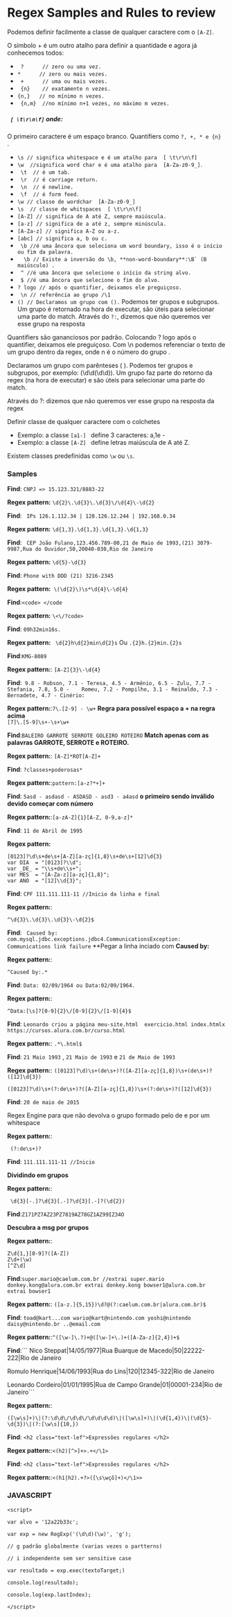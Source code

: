 # Regex  Samples and Rules to review

Podemos definir facilmente a classe de qualquer caractere com o ``` [A-Z] ```.


O símbolo + é um outro atalho para definir a quantidade e agora já conhecemos todos:

* ``` ?      // zero ou uma vez.```
* ``` *      // zero ou mais vezes. ```
* ``` +      // uma ou mais vezes.```
* ``` {n}    // exatamente n vezes.```
* ``` {n,}   // no mínimo n vezes. ```  
* ``` {n,m}  //no mínimo n+1 vezes, no máximo m vezes.```

##### ``` [ \t\r\n\f]```  onde:

O primeiro caractere é um espaço branco.
Quantifiers como  ``` ?, +, * e {n}  ```.
*  ```\s // significa whitespace e é um atalho para  [ \t\r\n\f] ```
*  ``` \w  //significa word char e é uma atalho para  [A-Za-z0-9_] ```.
* ``` \t  // é um tab.```
* ``` \r  // é carriage return.```
* ``` \n  // é newline.```
* ``` \f  // é form feed.```
* ``` \w // classe de wordchar  [A-Za-z0-9_] ```
* ``` \s  // classe de whitspaces  [ \t\r\n\f] ```
*  ``` [A-Z] // significa de A até Z, sempre maiúscula. ```
*  ``` [a-z] // significa de a até z, sempre minúscula. ```
*  ``` [A-Za-z] // significa A-Z ou a-z.  ```
*  ``` [abc] // significa a, b ou c.  ```
*  ``` \b //é uma âncora que seleciona um word boundary, isso é o início ou fim da palavra.```
*  ```  \b // Existe a inversão do \b, **non-word-boundary**:\B` (B maiúsculo) .```
*  ``` ^ //é uma âncora que selecione o início da string alvo.```
*  ``` $ //é uma âncora que selecione o fim do alvo.```
*  ```? logo // após o quantifier, deixamos ele preguiçoso.```
* ``` \n // referência ao grupo /\1```
* ```() // Declaramos um grupo com ().```
Podemos ter grupos e subgrupos.
Um grupo é retornado na hora de executar, são úteis para selecionar uma parte do match.
Através do  ```?:```, dizemos que não queremos ver esse grupo na resposta

Quantifiers são gananciosos por padrão.
Colocando ? logo após o quantifier, deixamos ele preguiçoso.
Com \n podemos referenciar o texto de um grupo dentro da regex, onde n é o número do grupo .


Declaramos um grupo com parênteses ( ).
Podemos ter grupos e subgrupos, por exemplo: (\d\d(\d\d)).
Um grupo faz parte do retorno da regex (na hora de executar) e são úteis para selecionar uma parte do match.

Através do ?: dizemos que não queremos ver esse grupo na resposta da regex

Definir classe de qualquer caractere com o colchetes
* Exemplo: a classe  ``` [a1-]  ``` define 3 caracteres: a,1e -
* Exemplo: a classe  ``` [A-Z]  ``` define letras maiúscula de A até Z.

Existem classes predefinidas como  ```\w``` ou ```\s```.

### Samples

__Find__: ```CNPJ => 15.123.321/8883-22```

**Regex pattern:**   ```\d{2}\.\d{3}\.\d{3}\/\d{4}\-\d{2}```

__Find__: ``` IPs 126.1.112.34 | 128.126.12.244 | 192.168.0.34```

**Regex pattern:**  ``` \d{1,3}.\d{1,3}.\d{1,3}.\d{1,3} ```  

__Find__: ``` CEP
    João Fulano,123.456.789-00,21 de Maio de 1993,(21) 3079-9987,Rua do Ouvidor,50,20040-030,Rio de Janeiro```

**Regex pattern:** ```\d{5}-\d{3}```

__Find__: ```Phone with DDD (21) 3216-2345```

**Regex pattern:**``` \(\d{2}\)\s*\d{4}\-\d{4}```

__Find__:```<code> </code```

**Regex pattern:** ``` \<\/?code> ```

__Find__: ```09h32min16s.```

**Regex pattern:** ``` \d{2}h\d{2}min\d{2}s```
 Ou
``` .{2}h.{2}min.{2}s ```

__Find__:```KMG-8089```

**Regex pattern:**: ```[A-Z]{3}\-\d{4}```

__Find__:``` 9.8 - Robson, 7.1 - Teresa, 4.5 - Armênio, 6.5 - Zulu, 7.7 - Stefania, 7.8, 5.0 -   
      Romeu, 7.2 - Pompilho, 3.1 - Reinaldo, 7.3 - Bernadete, 4.7 - Cinério:```

**Regex pattern:**:``` 7\.[2-9] - \w+ ```
  __Regra para possível espaço a + na regra acima__  
``` [7]\.[5-9]\s+-\s+\w+ ```   

__Find__:```BALEIRO GARROTE SERROTE GOLEIRO ROTEIRO``` **Match apenas com as palavras GARROTE, SERROTE e ROTEIRO.**

**Regex pattern:**: ``` [A-Z]*ROT[A-Z]+ ```

__Find__: ```?classes+poderosas*```

**Regex pattern:**:```pattern:[a-z?*+]+```

__Find__: ```5asd - asdasd - ASDASD - asd3 - a4asd```
**o primeiro sendo inválido devido começar com número**

**Regex pattern:**:```[a-zA-Z]{1}[A-Z, 0-9,a-z]*```


__Find__: ```11 de Abril de 1995```

**Regex pattern:**
```
[0123]?\d\s+de\s+[A-Z][a-zç]{1,8}\s+de\s+[12]\d{3}
var DIA  = "[0123]?\\d";
var _DE_ = "\\s+de\\s+";
var MES  = "[A-Za-z][a-zç]{1,8}";
var ANO  = "[12]\\d{3}";
```
__Find__: ```CPF 111.111.111-11 //Inicio da linha e final ```

**Regex pattern:**:
```
^\d{3}\.\d{3}\.\d{3}\-\d{2}$
```

__Find__: ``` Caused by: com.mysql.jdbc.exceptions.jdbc4.CommunicationsException: Communications link failure```
**Pegar a linha inciado com **Caused by:**

**Regex pattern:**:
```
^Caused by:.*
```

__Find__: ```Data: 02/09/1964 ou Data:02/09/1964.```

**Regex pattern:**:
```
^Data:[\s]?[0-9]{2}\/[0-9]{2}\/[1-9]{4}$
```

__Find__: ```Leonardo criou a página meu-site.html  exercicio.html index.htmlx  https://cursos.alura.com.br/curso.html```

**Regex pattern:**: ```.*\.html$```


__Find__: ```21 Maio 1993```
,
```21 Maio de 1993```
 e
 ```21 de Maio de 1993```

**Regex pattern:**: ```([0123]?\d)\s+(de\s+)?([A-Z][a-zç]{1,8})\s+(de\s+)?([12]\d{3})```

```([0123]?\d)\s+(?:de\s+)?([A-Z][a-zç]{1,8})\s+(?:de\s+)?([12]\d{3})```


__Find__: ```20 de maio de 2015```

 Regex Engine para que não devolva o grupo formado pelo de e por um whitespace

**Regex pattern:**:
```
 (?:de\s+)?
 ```

__Find__: ```111.111.111-11 //Inicio```

__Dividindo em grupos__

 **Regex pattern:**:
 ```
  \d{3}[-.]?\d{3}[.-]?\d{3}[.-]?(\d{2})
  ```

__Find__:```Z171PZ7AZ23PZ7819AZ78GZ1AZ99IZ34O```

__Descubra a msg por grupos__

**Regex pattern:**:
   ```
   Z\d{1,}[0-9]?([A-Z])
   Z\d+(\w)
   [^Z\d]
   ```

__Find__:``` super.mario@caelum.com.br //extrai super.mario
   donkey.kong@alura.com.br extrai donkey.kong
   bowser1@alura.com.br extrai bowser1 ```


**Regex pattern:**: ``` ([a-z.]{5,15})\d?@(?:caelum.com.br|alura.com.br)$ ```

__Find__: ``` toad@kart...com wario@kart@nintendo.com yoshi@nintendo daisy@nintendo.br ..@email.com ```

**Regex pattern:**:```^([\w-]\.?)+@([\w-]+\.)+([A-Za-z]{2,4})+$```

__Find__:```
Nico Steppat|14/05/1977|Rua Buarque de Macedo|50|22222-222|Rio de Janeiro

Romulo Henrique|14/06/1993|Rua do Lins|120|12345-322|Rio de Janeiro

Leonardo Cordeiro|01/01/1995|Rua de Campo Grande|01|00001-234|Rio de Janeiro```

**Regex pattern:**:
```
([\w\s]+)\|(?:\d\d\/\d\d\/\d\d\d\d)\|([\w\s]+)\|(\d{1,4})\|(\d{5}-\d{3})\|(?:[\w\s]{10,})
```

__Find__: ```<h2 class="text-lef">Expressões regulares </h2>```

**Regex pattern:**:```<(h2)[^>]+>.+</\1>```

__Find__: ```<h2 class="text-lef">Expressões regulares </h2>```

**Regex pattern:**:```<(h1|h2).+?>([\s\wçõ]+)</\1>>```


### JAVASCRIPT ###

```
<script>

var alvo = '12a22b33c';

var exp = new RegExp('(\d\d)(\w)', 'g');

// g padrão globalmente (varias vezes o partterns)

// i independente sem ser sensitive case

var resultado = exp.exec(textoTarget;)

console.log(resultado);

console.log(exp.lastIndex);

</script>
```
